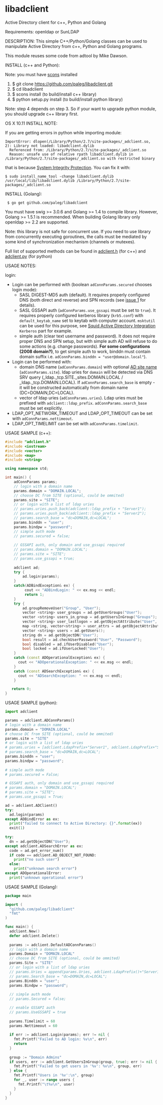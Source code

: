 # libadclient
Active Directory client for c++, Python and Golang

Requirements: openldap or SunLDAP

DESCRIPTION:
  This simple C++/Python/Golang classes can be used to manipulate Active Directory from c++, Python and Golang programs.
  
  This module reuses some code from adtool by Mike Dawson.

INSTALL (c++ and Python):

Note: you must have [scons](http://www.scons.org/) installed

  1. $ git clone https://github.com/paleg/libadclient.git
  2. $ cd libadclient
  3. $ scons install (to build/install c++ library)
  4. $ python setup.py install (to build/install python library)

Note: step 4 depends on step 3. So if your want to upgrade python module, you should upgrade c++ library first. 

OS X 10.11 INSTALL NOTE:

If you are getting errors in python while importing module:
```
ImportError: dlopen(/Library/Python/2.7/site-packages/_adclient.so, 2): Library not loaded: libadclient.dylib
  Referenced from: /Library/Python/2.7/site-packages/_adclient.so
  Reason: unsafe use of relative rpath libadclient.dylib in /Library/Python/2.7/site-packages/_adclient.so with restricted binary
```
that is because [System Integrity Protection](https://support.apple.com/en-us/HT204899). You can fix it with:
```
$ sudo install_name_tool -change libadclient.dylib /usr/local/lib/libadclient.dylib /Library/Python/2.7/site-packages/_adclient.so
```

INSTALL (Golang):
```
 $ go get github.com/paleg/libadclient
```
You must have swig >= 3.0.6 and Golang >= 1.4 to compile library. However, Golang >= 1.5.1 is recommended.
When building Golang library only openldap >= 2.2 are supported.

Note: this library is not safe for concurrent use. If you need to use library from concurrently executing goroutines, the calls must be mediated by some kind of synchronization mechanism (channels or mutexes).


Full list of supported methods can be found in [adclient.h](https://github.com/paleg/libadclient/blob/master/adclient.h) (for c++) and [adclient.py](https://github.com/paleg/libadclient/blob/master/adclient.py) (for python)

USAGE NOTES:

login: 
  - Login can be performed with (boolean `adConnParams.secured` chooses login mode):
    * SASL DIGEST-MD5 auth (default). It requires properly configured DNS (both direct and reverse) and SPN records (see [issue 1](https://github.com/paleg/libadclient/issues/1#issuecomment-131693081) for details). 
    * SASL GSSAPI auth (`adConnParams.use_gssapi` must be set to `true`). It requires properly configured kerberos library (`krb5.conf`) with `default_keytab_name` set to keytab with computer account. `msktutil` can be used for this purpose, see [Squid Active Directory Integration](http://wiki.squid-cache.org/ConfigExamples/Authenticate/WindowsActiveDirectory) `Kerberos` part for example. 
    * simple auth (clear text username and password). It does not require proper DNS and SPN setup, but with simple auth AD will refuse to do some actions (e.g. change passwords). **For some configurations (2008 domain?)**, to get simple auth to work, binddn must contain domain suffix i.e. `adConnParams.binddn = "user@domain.local"`).
  - Login can be performed with:
    * domain DNS name (`adConnParams.domain`) with optional [AD site name](https://technet.microsoft.com/en-us/library/cc754697\(v=ws.11\).aspx) (`adConnParams.site`). ldap uries for `domain` will be detected via DNS SRV query (_ldap._tcp.SITE._sites.DOMAIN.LOCAL / _ldap._tcp.DOMAIN.LOCAL). If `adConnParams.search_base` is empty - it will be constructed automatically from domain name (DC=DOMAIN,DC=LOCAL).
    * vector of ldap uries (`adConnParams.uries`). Ldap uries must be prefixed with `adclient::ldap_prefix`. `adConnParams.search_base` must be set explicitly.
  - LDAP_OPT_NETWORK_TIMEOUT and LDAP_OPT_TIMEOUT can be set with `adConnParams.nettimeout`.
  - LDAP_OPT_TIMELIMIT can be set with `adConnParams.timelimit`.

USAGE SAMPLE (c++):
```cpp
#include "adclient.h"
#include <iostream>
#include <vector>
#include <map>
#include <string>

using namespace std;

int main() {
    adConnParams params;
    // login with a domain name
    params.domain = "DOMAIN.LOCAL";
    // choose DC from SITE (optional, could be ommited)
    params.site = "SITE";
    // or login with a list of ldap uries
    // params.uries.push_back(adclient::ldap_prefix + "Server1");
    // params.uries.push_back(adclient::ldap_prefix + "Server2");
    // params.search_base = "dc=DOMAIN,dc=LOCAL";
    params.binddn = "user";
    params.bindpw = "password";
    // simple auth mode
    // params.secured = false;
    
    // GSSAPI auth, only domain and use_gssapi required
    // params.domain = "DOMAIN.LOCAL";
    // params.site = "SITE";
    // params.use_gssapi = true;
    
    adclient ad;
    try {
        ad.login(params);
    }
    catch(ADBindException& ex) {
         cout << "ADBindLogin: " << ex.msg << endl;
         return 1;
    }
    try {
        ad.groupRemoveUser("Group", "User");
        vector <string> user_groups = ad.getUserGroups("User");
        vector <string> users_in_group = ad.getUsersInGroup("Groups");
        vector <string> user_lastlogon = ad.getObjectAttribute("User", "lastLogon");
        map <string, vector<string> > user_attrs = ad.getObjectAttributes("User");
        vector <string> users = ad.getUsers();
        string dn = ad.getObjectDN("User");
        bool result = ad.checkUserPassword("User", "Password");
        bool disabled = ad.ifUserDisabled("User");
        bool locked = ad.ifUserLocked("User");
    }
    catch (const ADOperationalException& ex) {
      cout << "ADOperationalException: " << ex.msg << endl;
    }
    catch (const ADSearchException& ex) {
      cout << "ADSearchException: " << ex.msg << endl;
    }

   return 0;
}
```

USAGE SAMPLE (python):
```python
import adclient

params = adclient.ADConnParams()
# login with a domain name
params.domain = "DOMAIN.LOCAL"
# choose DC from SITE (optional, could be ommited)
params.site = "SITE"
# or login with a list of ldap uries
# params.uries = [adclient.LdapPrefix+"Server1", adclient.LdapPrefix+"Server2"]
# params.search_base = "dc=DOMAIN,dc=LOCAL";
params.binddn = "user";
params.bindpw = "password";
    
# simple auth mode
# params.secured = False;

# GSSAPI auth, only domain and use_gssapi required
# params.domain = "DOMAIN.LOCAL";
# params.site = "SITE";
# params.use_gssapi = True;

ad = adclient.ADClient()
try:
  ad.login(params)
except ADBindError as ex:
  print("failed to connect to Active Directory: {}".format(ex))
  exit(1)
  
try:
  dn = ad.getObjectDN("User");
except adclient.ADSearchError as ex:
  code = ad.get_error_num()
  if code == adclient.AD_OBJECT_NOT_FOUND:
    print("no such user")
  else:
    print("unknown search error")
except ADOperationalError:
  print("unknown operational error")
```

USAGE SAMPLE (Golang):
```go
package main

import (
  "github.com/paleg/libadclient"
  "fmt"
)

func main() {
  adclient.New()
  defer adclient.Delete()
  
  params := adclient.DefaultADConnParams()
  // login with a domain name
  params.Domain = "DOMAIN.LOCAL"
  // choose DC from SITE (optional, could be ommited)
  params.Site = "SITE"
  // or login with a list of ldap uries
  // params.Uries = append(params.Uries, adclient.LdapPrefix()+"Server1", adclient.LdapPrefix()+"Server2")
  // params.Search_base = "dc=DOMAIN,dc=LOCAL";
  params.Binddn = "user";
  params.Bindpw = "password";
    
  // simple auth mode
  // params.Secured = false;

  // enable GSSAPI auth
  // params.UseGSSAPI = true
  
  params.Timelimit = 60
  params.Nettimeout = 60
  
  if err := adclient.Login(params); err != nil {
    fmt.Printf("Failed to AD login: %v\n", err)
    return
  }
  
  group := "Domain Admins"
  if users, err := adclient.GetUsersInGroup(group, true); err != nil {
    fmt.Printf("Failed to get users in '%v': %v\n", group, err)
  } else {
    fmt.Printf("Users in '%v':\n", group)
    for _, user := range users {
      fmt.Printf("\t%v\n", user)
    }
  }
}
```
